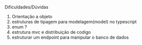 Dificuldades/Dúvidas

1. Orientação a objeto
2. estruturas de tipagem para modelagem(model) no typescript
3. enum ?
4. estrutura mvc e distribuição de codigo 
5. estruturar um endpoint para manipular o banco de dados